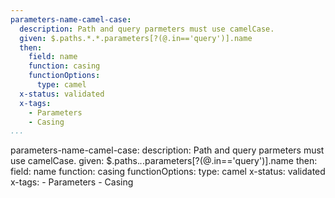 ```yaml
---
parameters-name-camel-case:
  description: Path and query parmeters must use camelCase.
  given: $.paths.*.*.parameters[?(@.in=='query')].name
  then:
    field: name
    function: casing
    functionOptions:
      type: camel
  x-status: validated
  x-tags:
    - Parameters
    - Casing        
...
```

parameters-name-camel-case:
  description: Path and query parmeters must use camelCase.
  given: $.paths.*.*.parameters[?(@.in=='query')].name
  then:
    field: name
    function: casing
    functionOptions:
      type: camel
  x-status: validated
  x-tags:
    - Parameters
    - Casing        